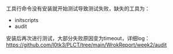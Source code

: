 工具行命令没有安装就开始测试导致测试失败，缺失的工具为：

- initscripts
- audit

安装后再次进行测试，大部分失败原因变为timeout，详细log：https://github.com/l0tk3/PLCT/tree/main/WrokReport/week2/audit

